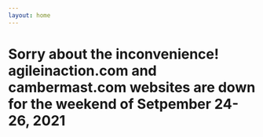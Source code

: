 ```yaml
---
layout: home
---
```

# Sorry about the inconvenience! agileinaction.com and cambermast.com websites are down for the weekend of Setpember 24-26, 2021
